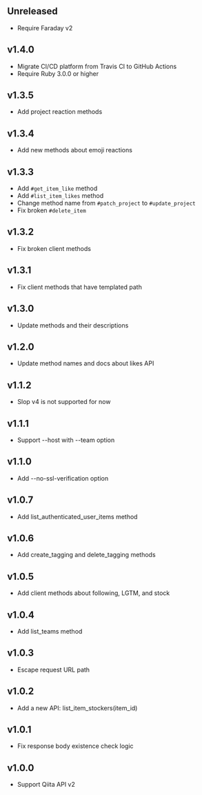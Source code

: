 ## Unreleased

- Require Faraday v2

## v1.4.0

- Migrate CI/CD platform from Travis CI to GitHub Actions
- Require Ruby 3.0.0 or higher

## v1.3.5

- Add project reaction methods

## v1.3.4

- Add new methods about emoji reactions

## v1.3.3

- Add `#get_item_like` method
- Add `#list_item_likes` method
- Change method name from `#patch_project` to `#update_project`
- Fix broken `#delete_item`

## v1.3.2

- Fix broken client methods

## v1.3.1

- Fix client methods that have templated path

## v1.3.0

- Update methods and their descriptions

## v1.2.0

- Update method names and docs about likes API

## v1.1.2

- Slop v4 is not supported for now

## v1.1.1

- Support --host with --team option

## v1.1.0

- Add --no-ssl-verification option

## v1.0.7

- Add list_authenticated_user_items method

## v1.0.6

- Add create_tagging and delete_tagging methods

## v1.0.5

- Add client methods about following, LGTM, and stock

## v1.0.4

- Add list_teams method

## v1.0.3

- Escape request URL path

## v1.0.2

- Add a new API: list_item_stockers(item_id)

## v1.0.1

- Fix response body existence check logic

## v1.0.0

- Support Qiita API v2
